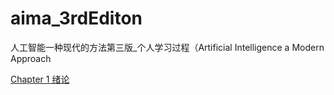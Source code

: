 # aima_3rdEditon
人工智能一种现代的方法第三版_个人学习过程（Artificial Intelligence a Modern Approach

[Chapter 1 绪论](https://sosactwt.github.io)
